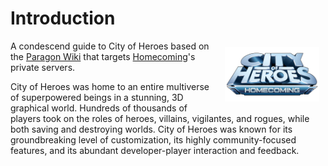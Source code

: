 # Introduction

<p>
<img align="right" width="30%" style="padding:10px;" src="./imgs/homecoming-logo.png">
</p>

A condescend guide to City of Heroes based on the [Paragon Wiki](https://archive.paragonwiki.com) that targets [Homecoming](https://forums.homecomingservers.com/)'s private servers.

City of Heroes was home to an entire multiverse of superpowered beings in a stunning, 3D graphical world. Hundreds of thousands of players took on the roles of heroes, villains, vigilantes, and rogues, while both saving and destroying worlds. City of Heroes was known for its groundbreaking level of customization, its highly community-focused features, and its abundant developer-player interaction and feedback.
